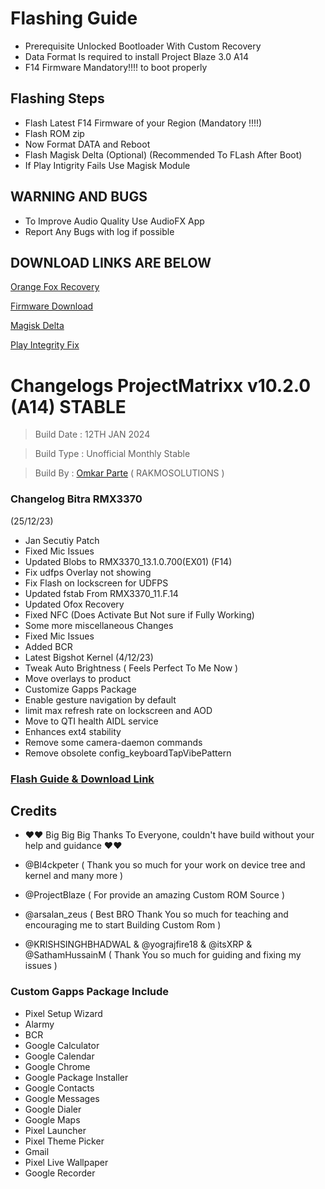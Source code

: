 
# Flashing Guide

- Prerequisite Unlocked Bootloader With Custom Recovery
- Data Format Is required to install Project Blaze 3.0 A14
- F14 Firmware Mandatory!!!! to boot properly

## Flashing Steps

- Flash Latest F14 Firmware of your Region (Mandatory !!!!)
- Flash ROM zip
- Now Format DATA and Reboot
- Flash Magisk Delta (Optional) (Recommended To FLash After Boot)
- If Play Intigrity Fails Use Magisk Module

## WARNING AND BUGS

- To Improve Audio Quality Use AudioFX App
- Report Any Bugs with log if possible

## DOWNLOAD LINKS ARE BELOW

[Orange Fox Recovery](https://github.com/RAM-UNLOK/android_device_realme_bitra-ofox/releases)

[Firmware Download](https://devuploads.com/users/arsalan_zeus/2789/FIRMWARE%20BITRA)

[Magisk Delta](https://github.com/HuskyDG/magisk-files/releases)

[Play Integrity Fix](https://github.com/chiteroman/PlayIntegrityFix/releases)


#  Changelogs ProjectMatrixx v10.2.0 (A14) STABLE

>   Build Date : 12TH JAN 2024

>   Build Type : Unofficial Monthly Stable

>   Build By : [Omkar Parte](https://t.me/rakmoparte) ( RAKMOSOLUTIONS )

### Changelog Bitra RMX3370

(25/12/23)

- Jan Secutiy Patch
- Fixed Mic Issues
- Updated Blobs to RMX3370_13.1.0.700(EX01) (F14)
- Fix udfps Overlay not showing
- Fix Flash on lockscreen for UDFPS
- Updated fstab From RMX3370_11.F.14
- Updated Ofox Recovery
- Fixed NFC (Does Activate But Not sure if Fully Working)
- Some more miscellaneous Changes
- Fixed Mic Issues
- Added BCR
- Latest Bigshot Kernel (4/12/23)
- Tweak Auto Brightness ( Feels Perfect To Me Now )
- Move overlays to product
- Customize Gapps Package
- Enable gesture navigation by default
- limit max refresh rate on lockscreen and AOD
- Move to QTI health AIDL service
- Enhances ext4 stability
- Remove some camera-daemon commands
- Remove obsolete config_keyboardTapVibePattern


###  [Flash Guide & Download Link](https://github.com/RAM-UNLOK/NOTES/blob/main/CHANGELOG/Flash-Guide.md)

## Credits

- ❤️❤️ Big Big Big Thanks To Everyone, couldn't have build without your help and guidance ❤️❤️

- @Bl4ckpeter ( Thank you so much for your work on device tree and kernel and many more )
- @ProjectBlaze ( For provide an amazing Custom ROM Source )
- @arsalan_zeus ( Best BRO Thank You so much for teaching and encouraging me to start Building Custom Rom )
- @KRISHSINGHBHADWAL & @yograjfire18 & @itsXRP & @SathamHussainM ( Thank You so much for guiding and fixing my issues )

### Custom Gapps Package Include

- Pixel Setup Wizard
- Alarmy
- BCR
- Google Calculator
- Google Calendar
- Google Chrome
- Google Package Installer
- Google Contacts
- Google Messages
- Google Dialer
- Google Maps
- Pixel Launcher
- Pixel Theme Picker
- Gmail
- Pixel Live Wallpaper
- Google Recorder
